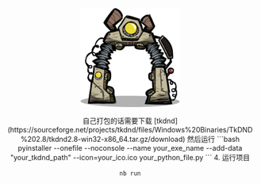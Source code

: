 <p align="center">
  <a><img src="https://github.com/ChiYuKe/ONI-Kanimal_GUI/blob/main/Assets/hqbase.png" width="200" height="200" alt="ONI"></a>
</p>

<div align="center">
自己打包的话需要下载 [tkdnd](https://sourceforge.net/projects/tkdnd/files/Windows%20Binaries/TkDND%202.8/tkdnd2.8-win32-x86_64.tar.gz/download)
然后运行
  ```bash
  pyinstaller --onefile --noconsole --name your_exe_name --add-data "your_tkdnd_path" --icon=your_ico.ico your_python_file.py
  ```
4. 运行项目

   ```bash
   nb run
   ```
